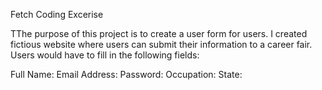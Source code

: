 Fetch Coding Excerise


TThe purpose of this project is to create a user form for users. I created fictious website where users can submit their information to a career fair.
Users would have to fill in the following fields:

Full Name:
Email Address:
Password:
Occupation:
State:


